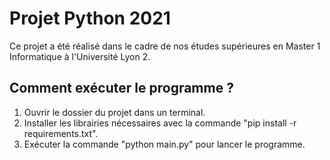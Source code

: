 # Projet Python 2021
 
Ce projet a été réalisé dans le cadre de nos études supérieures en Master 1 Informatique à l'Université Lyon 2.


## Comment exécuter le programme ?

1. Ouvrir le dossier du projet dans un terminal.
2. Installer les librairies nécessaires avec la commande "pip install -r requirements.txt".
3. Exécuter la commande "python main.py" pour lancer le programme.

